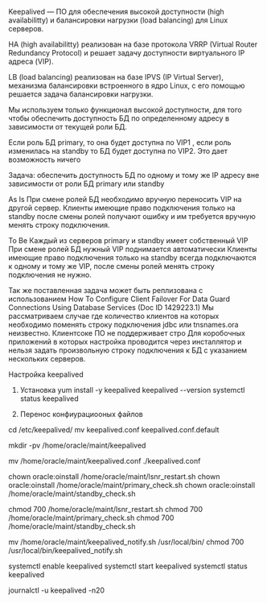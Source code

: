 Keepalived — ПО для обеспечения высокой доступности (high availabilitty) и балансировки нагрузки (load balancing) для Linux серверов.

HA (high availabilitty) реализован на базе протокола VRRP (Virtual Router Redundancy Protocol) и решает задачу доступности виртуального IP адреса (VIP).

LB (load balancing) реализован на базе IPVS (IP Virtual Server), механизма балансировки встроенного в ядро Linux, с его помощью решается задача балансировки нагрузки.

Мы используем только функционал высокой доступности, для того чтобы обеспечить доступность БД по определенному адресу в зависимости от текущей роли БД. 

Если роль БД primary, то она будет доступна по VIP1 , если роль изменилась на standby то БД будет доступна по VIP2.
Это дает возможность ничего 

Задача: обеспечить доступность БД по одному и тому же IP адресу вне зависимости от роли БД primary или standby

As Is
При смене ролей БД необходимо вручную переносить VIP на другой сервер. 
Клиенты имеющие право подключения только на standby после смены ролей получают ошибку и им требуется вручную менять строку подключения.   

To Be
Каждый из серверов primary и standby имеет собственный VIP 
При смене ролей БД нужный VIP поднимается автоматически 
Клиенты имеющие право подключения только на standby всегда подключаются к одному и тому же VIP, после смены ролей менять строку подключения не нужно.

Так же поставленная задача может быть реплизована с использованием
How To Configure Client Failover For Data Guard Connections Using Database Services (Doc ID 1429223.1)
Мы рассматриваем случае где количество клиентов на которых необходимо поменять строку подключения jdbc или tnsnames.ora неизвестно.
Клиентсоке ПО не поддерживает стро
Для коробочных приложений в которых настройка проводится через инсталлятор и нельзя задать произвольную строку подключения к БД с указанием нескольких серверов.

Настройка keepalived

1. Установка
yum install -y keepalived
keepalived --version
systemctl status keepalived

2. Перенос конфиурациооных файлов

cd /etc/keepalived/
mv keepalived.conf keepalived.conf.default

mkdir -pv /home/oracle/maint/keepalived
 
mv /home/oracle/maint/keepalived.conf ./keepalived.conf

chown oracle:oinstall /home/oracle/maint/lsnr_restart.sh
chown oracle:oinstall /home/oracle/maint/primary_check.sh
chown oracle:oinstall /home/oracle/maint/standby_check.sh

chmod 700 /home/oracle/maint/lsnr_restart.sh
chmod 700 /home/oracle/maint/primary_check.sh
chmod 700 /home/oracle/maint/standby_check.sh

mv /home/oracle/maint/keepalived_notify.sh /usr/local/bin/
chmod 700 /usr/local/bin/keepalived_notify.sh

systemctl enable keepalived
systemctl start keepalived
systemctl status keepalived

journalctl -u keepalived -n20